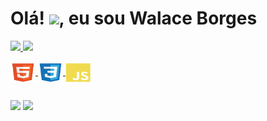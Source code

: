 <h1>Olá! <img src="https://raw.githubusercontent.com/kaueMarques/kaueMarques/master/hi.gif" width="25px">, eu sou Walace Borges</h1>
 <div>
  <a href="https://github.com/rafaballerini">
  <img height="154em" src="https://github-readme-stats.vercel.app/api?username=walaceborges&show_icons=true&theme=dracula&include_all_commits=true&count_private=true"/>
  <img height="154em" src="https://github-readme-stats.vercel.app/api/top-langs/?username=walaceborges&layout=compact&langs_count=16&theme=dracula"/>
<div>
<div style="display: inline_block"><br>
  <img align="center" alt="Rafa-HTML" height="30" width="40" src="https://raw.githubusercontent.com/devicons/devicon/master/icons/html5/html5-original.svg">
  <img align="center" alt="Rafa-CSS" height="30" width="40" src="https://raw.githubusercontent.com/devicons/devicon/master/icons/css3/css3-original.svg">
  <img align="center" alt="Rafa-Js" height="30" width="40" src="https://raw.githubusercontent.com/devicons/devicon/master/icons/javascript/javascript-plain.svg">
</div>
  
  ##
 
<div> 
  <a href = "mailto: walacewab@gmail.com"><img src="https://img.shields.io/badge/-Gmail-%23333?style=for-the-badge&logo=gmail&logoColor=white" target="_blank"></a>
  <a href="https://www.linkedin.com/in/walace-borges-247611100/" target="_blank"><img src="https://img.shields.io/badge/-LinkedIn-%230077B5?style=for-the-badge&logo=linkedin&logoColor=white" target="_blank"></a>  
</div>
